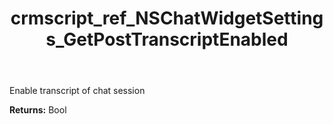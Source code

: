 ﻿---
title: crmscript_ref_NSChatWidgetSettings_GetPostTranscriptEnabled
description: Bool NSChatWidgetSettings.GetPostTranscriptEnabled()
intellisense: NSChatWidgetSettings.GetPostTranscriptEnabled
keywords: NSChatWidgetSettings, GetPostTranscriptEnabled
so.topic: reference
---

Enable transcript of chat session

**Returns:** Bool


